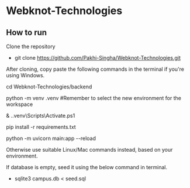 # Webknot-Technologies

## How to run

Clone the repository 
- git clone https://github.com/Pakhi-Singha/Webknot-Technologies.git

After cloning, copy paste the following commands in the terminal if you're using Windows.

cd Webknot-Technologies/backend

python -m venv .venv #Remember to select the new environment for the workspace

& .\.venv\Scripts\Activate.ps1

pip install -r requirements.txt

python -m uvicorn main:app --reload

Otherwise use suitable Linux/Mac commands instead, based on your environment.

If database is empty, seed it using the below command in terminal.
- sqlite3 campus.db < seed.sql
